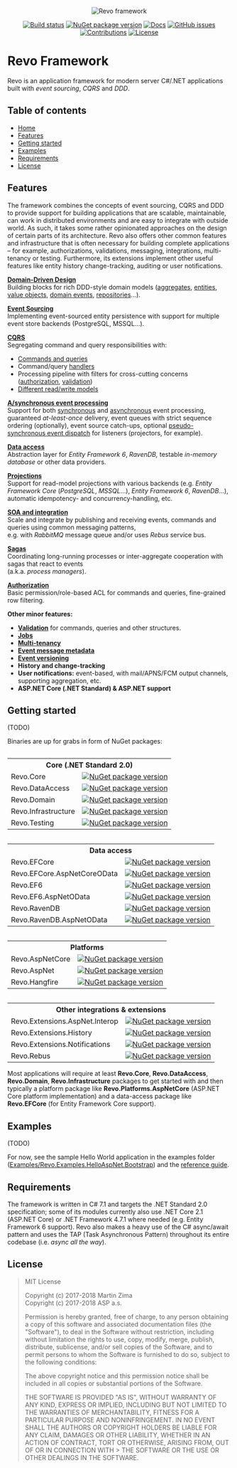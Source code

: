
<p align="center">
<img src="https://github.com/revoframework/Revo/blob/develop/res/revo-framework.png" alt="Revo framework">
</p>
<p align="center">
<a href="https://ci.appveyor.com/project/revoframework/revo/"><img src="https://ci.appveyor.com/api/projects/status/uil4j7y3nlqkdmy1/branch/develop?svg=true" alt="Build status"></a>
<a href="https://www.nuget.org/packages?q=revo"><img src="https://img.shields.io/nuget/v/Revo.Core.svg" alt="NuGet package version"></a>
<a href="https://revoframework.gitbook.io/revo/"><img src="https://img.shields.io/badge/docs-GITBOOK-blue.svg" alt="Docs"></a>
<a href="https://github.com/revoframework/Revo/issues"><img src="https://img.shields.io/github/issues/revoframework/Revo.svg" alt="GitHub issues"></a>
<a href="https://github.com/revoframework/Revo/pulls"><img src="https://img.shields.io/badge/contributions-welcome-orange.svg" alt="Contributions"></a>
<a href="https://github.com/revoframework/Revo/blob/develop/LICENSE"><img src="https://img.shields.io/badge/license-MIT-blue.svg" alt="License"></a>
</p>

# Revo Framework

Revo is an application framework for modern server C\#/.NET applications built with _event sourcing_, _CQRS_ and _DDD_.

## Table of contents

* [Home](#revo-framework)
* [Features](#features)
* [Getting started](#getting-started)
* [Examples](#examples)
* [Requirements](#requirements)
* [License](#license)

## Features

The framework combines the concepts of event sourcing, CQRS and DDD to provide support for building applications that are scalable, maintainable, can work in distributed environments and are easy to integrate with outside world. As such, it takes some rather opinionated approaches on the design of certain parts of its architecture. Revo also offers other common features and infrastructure that is often necessary for building complete applications – for example, authorizations, validations, messaging, integrations, multi-tenancy or testing.
Furthermore, its extensions implement other useful features like entity history change-tracking, auditing or user notifications.

[**Domain-Driven Design**](https://revoframework.gitbook.io/revo/reference-guide/domain-building-blocks)  
Building blocks for rich DDD-style domain models \([aggregates](https://revoframework.gitbook.io/revo/reference-guide/domain-building-blocks#aggregates), [entities](https://revoframework.gitbook.io/revo/reference-guide/domain-building-blocks#entities), [value objects](https://revoframework.gitbook.io/revo/reference-guide/domain-building-blocks#value-objects), [domain events](https://revoframework.gitbook.io/revo/reference-guide/domain-building-blocks#domain-events), [repositories](https://revoframework.gitbook.io/revo/reference-guide/data-persistence#aggregate-repository)...\).

[**Event Sourcing**](https://revoframework.gitbook.io/revo/reference-guide/events)  
Implementing event-sourced entity persistence with support for multiple event store backends \(PostgreSQL, MSSQL...\).

[**CQRS**](https://revoframework.gitbook.io/revo/reference-guide/commands-and-queries)  
Segregating command and query responsibilities with:
* [Commands and queries](https://revoframework.gitbook.io/revo/reference-guide/commands-and-queries#commands-queries)
* Command/query [handlers](https://revoframework.gitbook.io/revo/reference-guide/commands-and-queries#command-query-handlers)
* Processing pipeline with filters for cross-cutting concerns \([authorization](https://revoframework.gitbook.io/revo/reference-guide/authorization), [validation](https://revoframework.gitbook.io/revo/reference-guide/validation)\)
* [Different read/write models](https://revoframework.gitbook.io/revo/reference-guide/projections)

[**A/synchronous event processing**](https://revoframework.gitbook.io/revo/reference-guide/events)  
Support for both [synchronous](https://revoframework.gitbook.io/revo/reference-guide/events#synchronous-event-processing) and [asynchronous](https://revoframework.gitbook.io/revo/reference-guide/events#asynchronous-event-processing) event processing, guaranteed _at-least-once_ delivery, event queues with strict sequence ordering \(optionally\), event source catch-ups, optional [pseudo-synchronous event dispatch](https://revoframework.gitbook.io/revo/reference-guide/events#pseudo-synchronous-event-dispatch) for listeners \(projectors, for example\).

[**Data access**](https://revoframework.gitbook.io/revo/reference-guide/data-persistence)  
Abstraction layer for _Entity Framework 6_, _RavenDB,_ testable _in-memory database_ or other data providers.

[**Projections**](https://revoframework.gitbook.io/revo/reference-guide/projections)  
Support for read-model projections with various backends \(e.g. _Entity Framework Core_ (_PostgreSQL_, _MSSQL_...), _Entity Framework 6_, _RavenDB_...\), automatic idempotency- and concurrency-handling, etc.

[**SOA and integration**](https://revoframework.gitbook.io/revo/reference-guide/integrations)  
Scale and integrate by publishing and receiving events, commands and queries using common messaging patterns,<br>e.g. with _RabbitMQ_ message queue and/or uses _Rebus_ service bus.

[**Sagas**](https://revoframework.gitbook.io/revo/reference-guide/sagas)  
Coordinating long-running processes or inter-aggregate cooperation with sagas that react to events<br>\(a.k.a. _process managers_\).

[**Authorization**](https://revoframework.gitbook.io/revo/reference-guide/authorization)  
Basic permission/role-based ACL for commands and queries, fine-grained row filtering.

**Other minor features:**
* [**Validation**](https://revoframework.gitbook.io/revo/reference-guide/validation) for commands, queries and other structures.
* [**Jobs**](https://revoframework.gitbook.io/revo/reference-guide/jobs)
* [**Multi-tenancy**](https://revoframework.gitbook.io/revo/reference-guide/multi-tenancy)  
* [	**Event message metadata**](https://revoframework.gitbook.io/revo/reference-guide/events#event-messages-and-metadata)
* [**Event versioning**](https://revoframework.gitbook.io/revo/reference-guide/events#event-versioning)
* **History and change-tracking**
* **User notifications:** event-based, with mail/APNS/FCM output channels, supporting aggregation, etc.
* **ASP.NET Core (.NET Standard) & ASP.NET support**

## Getting started

(TODO)

Binaries are up for grabs in form of NuGet packages:

<div style="width:100%";>
<table border="0" cellpadding="0" cellspacing="0" style="float:left;">
  <tr>
    <th colspan="2">
      Core (.NET Standard 2.0)
    </th>
  </tr>
  <tr>
    <td>
      Revo.Core
    </td>
    <td>
      <a href="https://www.nuget.org/packages/Revo.Core/"><img src="https://img.shields.io/nuget/v/Revo.Core.svg" alt="NuGet package version"></a>
    </td>
  </tr>
  <tr>
    <td>
      Revo.DataAccess
    </td>
    <td>
      <a href="https://www.nuget.org/packages/Revo.DataAccess/"><img src="https://img.shields.io/nuget/v/Revo.DataAccess.svg" alt="NuGet package version"></a>
    </td>
  </tr>
  <tr>
    <td>
      Revo.Domain
    </td>
    <td>
      <a href="https://www.nuget.org/packages/Revo.Domain/"><img src="https://img.shields.io/nuget/v/Revo.Domain.svg" alt="NuGet package version"></a>
    </td>
  </tr>
  <tr>
    <td>
      Revo.Infrastructure
    </td>
    <td>
      <a href="https://www.nuget.org/packages/Revo.Infrastructure/"><img src="https://img.shields.io/nuget/v/Revo.Infrastructure.svg" alt="NuGet package version"></a>
    </td>
  </tr>
  <tr>
    <td>
      Revo.Testing
    </td>
    <td>
      <a href="https://www.nuget.org/packages/Revo.Testing/"><img src="https://img.shields.io/nuget/v/Revo.Testing.svg" alt="NuGet package version"></a>
    </td>
  </tr>
</table>

<table border="0" cellpadding="0" cellspacing="0" style="float:left;">
  <tr>
    <th colspan="2">
      Data access
    </th>
  </tr>
  <tr>
    <td>
      Revo.EFCore
    </td>
    <td>
      <a href="https://www.nuget.org/packages/Revo.EFCore/"><img src="https://img.shields.io/nuget/v/Revo.EFCore.svg" alt="NuGet package version"></a>
    </td>
  </tr>
  <tr>
    <td>
      Revo.EFCore.AspNetCoreOData
    </td>
    <td>
      <a href="https://www.nuget.org/packages/Revo.EFCore.AspNetCoreOData/"><img src="https://img.shields.io/nuget/v/Revo.EFCore.AspNetCoreOData.svg" alt="NuGet package version"></a>
    </td>
  </tr>
  <tr>
    <td>
      Revo.EF6
    </td>
    <td>
      <a href="https://www.nuget.org/packages/Revo.EF6/"><img src="https://img.shields.io/nuget/v/Revo.EF6.svg" alt="NuGet package version"></a>
    </td>
  </tr>
  <tr>
    <td>
      Revo.EF6.AspNetOData
    </td>
    <td>
      <a href="https://www.nuget.org/packages/Revo.EF6.AspNetOData/"><img src="https://img.shields.io/nuget/v/Revo.EF6.AspNetOData.svg" alt="NuGet package version"></a>
    </td>
  </tr>
  <tr>
    <td>
      Revo.RavenDB
    </td>
    <td>
      <a href="https://www.nuget.org/packages/Revo.RavenDB/"><img src="https://img.shields.io/nuget/v/Revo.RavenDB.svg" alt="NuGet package version"></a>
    </td>
  </tr>
  <tr>
    <td>
      Revo.RavenDB.AspNetOData
    </td>
    <td>
      <a href="https://www.nuget.org/packages/Revo.RavenDB.AspNetOData/"><img src="https://img.shields.io/nuget/v/Revo.RavenDB.AspNetOData.svg" alt="NuGet package version"></a>
    </td>
  </tr>
</table>


<table border="0" cellpadding="0" cellspacing="0" style="float:left;">
  <tr>
    <th colspan="2">
      Platforms
    </th>
  </tr>
  <tr>
    <td>
      Revo.AspNetCore
    </td>
    <td>
      <a href="https://www.nuget.org/packages/Revo.AspNetCore/"><img src="https://img.shields.io/nuget/v/Revo.AspNetCore.svg" alt="NuGet package version"></a>
    </td>
  </tr>
  <tr>
    <td>
      Revo.AspNet
    </td>
    <td>
      <a href="https://www.nuget.org/packages/Revo.AspNet/"><img src="https://img.shields.io/nuget/v/Revo.AspNet.svg" alt="NuGet package version"></a>
    </td>
  </tr>
  <tr>
    <td>
      Revo.Hangfire
    </td>
    <td>
      <a href="https://www.nuget.org/packages/Revo.Hangfire/"><img src="https://img.shields.io/nuget/v/Revo.Hangfire.svg" alt="NuGet package version"></a>
    </td>
  </tr>
</table>

<table border="0" cellpadding="0" cellspacing="0" style="float:left;">
  <tr>
    <th colspan="2">
      Other integrations & extensions
    </th>
  </tr>
  <tr>
    <td>
      Revo.Extensions.AspNet.Interop
    </td>
    <td>
      <a href="https://www.nuget.org/packages/Revo.Extensions.AspNet.Interop/"><img src="https://img.shields.io/nuget/v/Revo.Extensions.AspNet.Interop.svg" alt="NuGet package version"></a>
    </td>
  </tr>
  <tr>
    <td>
      Revo.Extensions.History
    </td>
    <td>
      <a href="https://www.nuget.org/packages/Revo.Extensions.History/"><img src="https://img.shields.io/nuget/v/Revo.Extensions.History.svg" alt="NuGet package version"></a>
    </td>
  </tr>
  <tr>
    <td>
      Revo.Extensions.Notifications
    </td>
    <td>
      <a href="https://www.nuget.org/packages/Revo.Extensions.Notifications/"><img src="https://img.shields.io/nuget/v/Revo.Extensions.Notifications.svg" alt="NuGet package version"></a>
    </td>
  </tr>
  <tr>
    <td>
      Revo.Rebus
    </td>
    <td>
      <a href="https://www.nuget.org/packages/Revo.Rebus/"><img src="https://img.shields.io/nuget/v/Revo.Rebus.svg" alt="NuGet package version"></a>
    </td>
  </tr>
</table>
</div>

Most applications will require at least **Revo.Core**, **Revo.DataAccess**, **Revo.Domain**, **Revo.Infrastructure** packages to get started with and then typically a platform package like **Revo.Platforms.AspNetCore** (ASP.NET Core platform implementation) and a data-access package like **Revo.EFCore** (for Entity Framework Core support).

## Examples

(TODO)

For now, see the sample Hello World application in the examples folder ([Examples/Revo.Examples.HelloAspNet.Bootstrap](https://github.com/revoframework/Revo/tree/develop/Examples/Revo.Examples.HelloAspNet.Bootstrap)) and the [reference guide](https://revoframework.gitbook.io/revo/).

## Requirements

The framework is written in C\# 7.1 and targets the .NET Standard 2.0 specification; some of its modules currently also use .NET Core 2.1 (ASP.NET Core) or .NET Framework 4.7.1 where needed \(e.g. Entity Framework 6 support\). Revo also makes a heavy use of the C\# async/await pattern and uses the TAP \(Task Asynchronous Pattern\) throughout its entire codebase \(i.e. _async all the way_\).

## License

> MIT License
> 
> Copyright (c) 2017-2018 Martin Zima<br>
> Copyright (c) 2017-2018 ASP a.s.
> 
> Permission is hereby granted, free of charge, to any person obtaining a copy of this software and associated documentation files (the "Software"), to deal in the Software without restriction, including without limitation the rights to use, copy, modify, merge, publish, distribute, sublicense, and/or sell copies of the Software, and to permit persons to whom the Software is furnished to do so, subject to the following conditions:
> 
> The above copyright notice and this permission notice shall be included in all copies or substantial portions of the Software.
> 
> THE SOFTWARE IS PROVIDED "AS IS", WITHOUT WARRANTY OF ANY KIND, EXPRESS OR IMPLIED, INCLUDING BUT NOT LIMITED TO THE WARRANTIES OF MERCHANTABILITY, FITNESS FOR A PARTICULAR PURPOSE AND NONINFRINGEMENT. IN NO EVENT SHALL THE AUTHORS OR COPYRIGHT HOLDERS BE LIABLE FOR ANY CLAIM, DAMAGES OR OTHER LIABILITY, WHETHER IN AN ACTION OF CONTRACT, TORT OR OTHERWISE, ARISING FROM, OUT OF OR IN CONNECTION WITH > THE SOFTWARE OR THE USE OR OTHER DEALINGS IN THE SOFTWARE.

